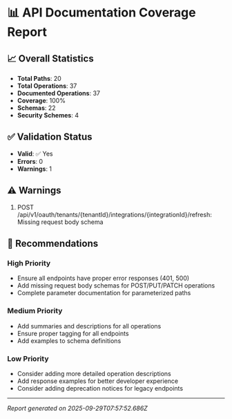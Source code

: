 
# 📊 API Documentation Coverage Report

## 📈 Overall Statistics
- **Total Paths**: 20
- **Total Operations**: 37
- **Documented Operations**: 37
- **Coverage**: 100%
- **Schemas**: 22
- **Security Schemes**: 4

## ✅ Validation Status
- **Valid**: ✅ Yes
- **Errors**: 0
- **Warnings**: 1

## ⚠️ Warnings
1. POST /api/v1/oauth/tenants/{tenantId}/integrations/{integrationId}/refresh: Missing request body schema

## 🎯 Recommendations

### High Priority
- Ensure all endpoints have proper error responses (401, 500)
- Add missing request body schemas for POST/PUT/PATCH operations
- Complete parameter documentation for parameterized paths

### Medium Priority
- Add summaries and descriptions for all operations
- Ensure proper tagging for all endpoints
- Add examples to schema definitions

### Low Priority
- Consider adding more detailed operation descriptions
- Add response examples for better developer experience
- Consider adding deprecation notices for legacy endpoints

---
*Report generated on 2025-09-29T07:57:52.686Z*
